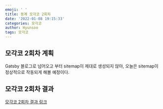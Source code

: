 ```yaml
---
emoji: ' '
title: 동계 모각코 2회차
date: '2022-01-08 19:15:33'
categories: 모각코
author: Hyunsoo
tags: 모각코
---
```


## 모각코 2회차 계획

Gatsby 블로그로 넘어오고 부터 sitemap이 제대로 생성되지 않아, 오늘은 sitemap이 정상적으로 작동되게 해볼 예정이다.

## 모각코 2회차 결과

[모각코 2회차 결과 링크](https://dblepart99.github.io/add-sitemap/)

```toc

```
